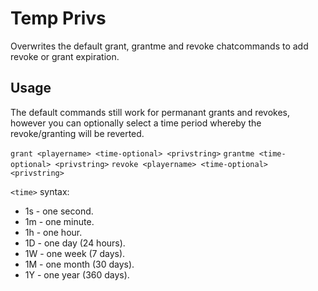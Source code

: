 # Temp Privs
Overwrites the default grant, grantme and revoke chatcommands to add revoke or grant expiration.

## Usage
The default commands still work for permanant grants and revokes, however you can optionally select a time period whereby the revoke/granting will be reverted.

`grant <playername> <time-optional> <privstring>`
`grantme <time-optional> <privstring>`
`revoke <playername> <time-optional> <privstring>`

`<time>` syntax:

- 1s - one second.
- 1m - one minute.
- 1h - one hour.
- 1D - one day (24 hours).
- 1W - one week (7 days).
- 1M - one month (30 days).
- 1Y - one year (360 days).